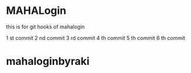 # MAHALogin
this is for git hooks  of mahalogin

1 st commit
2 nd commit
3 rd commit
4 th commit
5 th commit
6 th commit

# mahaloginbyraki
